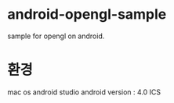 # android-opengl-sample
sample for opengl on android.

# 환경
mac os
android studio
android version : 4.0 ICS

